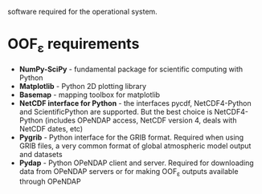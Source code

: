 software required for the operational system.

# OOF<sub>ε</sub> requirements #

  * **NumPy-SciPy** - fundamental package for scientific computing with Python
  * **Matplotlib** - Python 2D plotting library
  * **Basemap** - mapping toolbox for matplotlib
  * **NetCDF interface for Python** - the interfaces pycdf, NetCDF4-Python and ScientificPython are supported. But the best choice is NetCDF4-Python (includes OPeNDAP access, NetCDF version 4, deals with NetCDF dates, etc)
  * **Pygrib** - Python interface for the GRIB format. Required when using GRIB files, a very common format of global atmospheric model output and datasets
  * **Pydap** - Python OPeNDAP client and server. Required for downloading data from OPeNDAP servers or for making OOF<sub>ε</sub> outputs available through OPeNDAP